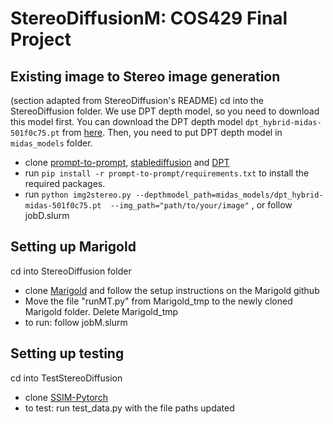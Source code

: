 # StereoDiffusionM: COS429 Final Project

## Existing image to Stereo image generation
(section adapted from StereoDiffusion's README)
cd into the StereoDiffusion folder. We use DPT depth model, so you need to download this model first. You can download the DPT depth model `dpt_hybrid-midas-501f0c75.pt` from [here](https://github.com/isl-org/DPT). Then, you need to put DPT depth model in `midas_models` folder.

- clone [prompt-to-prompt](https://github.com/google/prompt-to-prompt), [stablediffusion](https://github.com/Stability-AI/stablediffusion) and [DPT](https://github.com/isl-org/DPT)
- run `pip install -r prompt-to-prompt/requirements.txt` to install the required packages.
- run `python img2stereo.py --depthmodel_path=midas_models/dpt_hybrid-midas-501f0c75.pt  --img_path="path/to/your/image"` , or follow jobD.slurm

## Setting up Marigold
cd into StereoDiffusion folder
- clone [Marigold](https://github.com/prs-eth/marigold) and follow the setup instructions on the Marigold github
- Move the file "runMT.py" from Marigold_tmp to the newly cloned Marigold folder. Delete Marigold_tmp
- to run: follow jobM.slurm

## Setting up testing
cd into TestStereoDiffusion
- clone [SSIM-Pytorch](https://github.com/richzhang/PerceptualSimilarity.git)
- to test: run test_data.py with the file paths updated